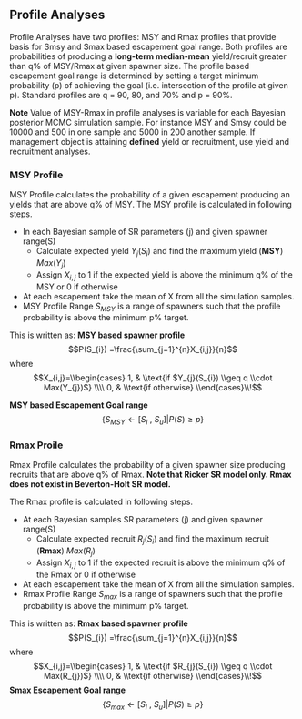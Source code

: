 ## Profile Analyses
Profile Analyses have two profiles: MSY and Rmax profiles that provide basis for Smsy and Smax based escapement goal range. Both profiles are probabilities of producing a **long-term median-mean** yield/recruit greater than q% of MSY/Rmax at given spawner size.  The profile based escapement goal range is determined by setting a target minimum probability (p) of achieving the goal (i.e. intersection of the profile at given p). Standard profiles are q = 90, 80, and 70% and p = 90%.  

**Note** Value of MSY-Rmax in profile analyses is variable for each Bayesian posterior MCMC simulation sample. For instance MSY and Smsy could be 10000 and 500 in one sample and 5000 in 200 another sample. If management object is attaining **defined** yield or recruitment, use yield and recruitment analyses.  

### MSY Profile 
MSY Profile calculates the probability of a given escapement producing an yields that are above q% of MSY.  The MSY profile is calculated in following steps.  
* In each Bayesian sample of SR parameters (j) and given spawner range(S)
  * Calculate expected yield $Y_{j}(S_{i})$ and find the maximum yield (**MSY**) $Max(Y_{j})$
  * Assign $X_{i,j}$ to 1 if the expected yield is above the minimum q% of the MSY or 0 if otherwise
* At each escapement take the mean of X from all the simulation samples. 
* MSY Profile Range $S_{MSY}$ is a range of spawners such that the profile probability is above the minimum p% target. 

This is written as: 
**MSY based spawner profile**
$$P(S_{i}) =\frac{\sum_{j=1}^{n}X_{i,j}}{n}$$
where
$$X_{i,j}=\\begin{cases}
               1,  & \\text{if $Y_{j}(S_{i}) \\geq q \\cdot Max(Y_{j})$} \\\\
               0, & \\text{if otherwise}
               \\end{cases}\\!$$


               
**MSY based Escapement Goal range**
$$\left \{ S_{MSY}\leftarrow \left [ S_{l}\: ,\:S_{u}  \right ]|P(S)\geq p \right \}$$

### Rmax Proile 
Rmax Profile calculates the probability of a given spawner size producing recruits that are above q% of Rmax.  **Note that Ricker SR model only.  Rmax does not exist in Beverton-Holt SR model.**   

The Rmax profile is calculated in following steps.  
* At each Bayesian samples SR parameters (j) and given spawner range(S)
  * Calculate expected recruit $R_{j}(S_{i})$ and find the maximum recruit (**Rmax**) $Max(R_{j})$
  * Assign $X_{i,j}$ to 1 if the expected recruit is above the minimum q% of the Rmax or 0 if otherwise
* At each escapement take the mean of X from all the simulation samples. 
* Rmax Profile Range $S_{max}$ is a range of spawners such that the profile probability is above the minimum p% target.  

This is written as: 
**Rmax based spawner profile**
$$P(S_{i}) =\frac{\sum_{j=1}^{n}X_{i,j}}{n}$$
where
$$X_{i,j}=\\begin{cases}
               1,  & \\text{if $R_{j}(S_{i}) \\geq q \\cdot Max(R_{j})$} \\\\
               0, & \\text{if otherwise}
               \\end{cases}\\!$$
**Smax Escapement Goal range**
$$\left \{ S_{max}\leftarrow \left [ S_{l}\: ,\:S_{u}  \right ]|P(S)\geq p \right \}$$


